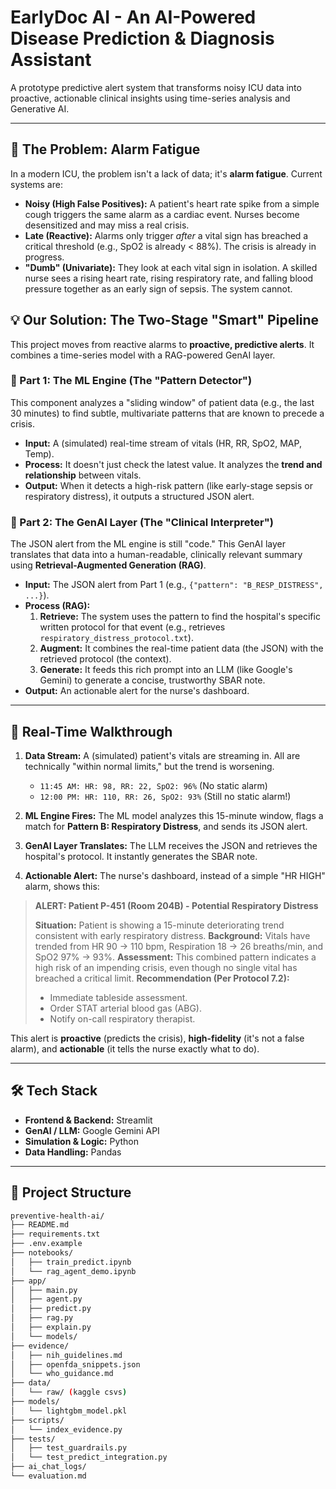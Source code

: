 # EarlyDoc AI - An AI-Powered Disease Prediction & Diagnosis Assistant

A prototype predictive alert system that transforms noisy ICU data into proactive, actionable clinical insights using time-series analysis and Generative AI.

---

## 🔴 The Problem: Alarm Fatigue

In a modern ICU, the problem isn't a lack of data; it's **alarm fatigue**. Current systems are:

* **Noisy (High False Positives):** A patient's heart rate spike from a simple cough triggers the same alarm as a cardiac event. Nurses become desensitized and may miss a real crisis.
* **Late (Reactive):** Alarms only trigger *after* a vital sign has breached a critical threshold (e.g., SpO2 is already < 88%). The crisis is already in progress.
* **"Dumb" (Univariate):** They look at each vital sign in isolation. A skilled nurse sees a rising heart rate, rising respiratory rate, and falling blood pressure together as an early sign of sepsis. The system cannot.

## 💡 Our Solution: The Two-Stage "Smart" Pipeline

This project moves from reactive alarms to **proactive, predictive alerts**. It combines a time-series model with a RAG-powered GenAI layer.

### 🧠 Part 1: The ML Engine (The "Pattern Detector")

This component analyzes a "sliding window" of patient data (e.g., the last 30 minutes) to find subtle, multivariate patterns that are known to precede a crisis.

* **Input:** A (simulated) real-time stream of vitals (HR, RR, SpO2, MAP, Temp).
* **Process:** It doesn't just check the latest value. It analyzes the **trend and relationship** between vitals.
* **Output:** When it detects a high-risk pattern (like early-stage sepsis or respiratory distress), it outputs a structured JSON alert.

### 🤖 Part 2: The GenAI Layer (The "Clinical Interpreter")

The JSON alert from the ML engine is still "code." This GenAI layer translates that data into a human-readable, clinically relevant summary using **Retrieval-Augmented Generation (RAG)**.

* **Input:** The JSON alert from Part 1 (e.g., `{"pattern": "B_RESP_DISTRESS", ...}`).
* **Process (RAG):**
    1.  **Retrieve:** The system uses the pattern to find the hospital's specific written protocol for that event (e.g., retrieves `respiratory_distress_protocol.txt`).
    2.  **Augment:** It combines the real-time patient data (the JSON) with the retrieved protocol (the context).
    3.  **Generate:** It feeds this rich prompt into an LLM (like Google's Gemini) to generate a concise, trustworthy SBAR note.
* **Output:** An actionable alert for the nurse's dashboard.

---

## 🚀 Real-Time Walkthrough

1.  **Data Stream:** A (simulated) patient's vitals are streaming in. All are technically "within normal limits," but the trend is worsening.
    * `11:45 AM: HR: 98, RR: 22, SpO2: 96%` (No static alarm)
    * `12:00 PM: HR: 110, RR: 26, SpO2: 93%` (Still no static alarm!)

2.  **ML Engine Fires:** The ML model analyzes this 15-minute window, flags a match for **Pattern B: Respiratory Distress**, and sends its JSON alert.

3.  **GenAI Layer Translates:** The LLM receives the JSON and retrieves the hospital's protocol. It instantly generates the SBAR note.

4.  **Actionable Alert:** The nurse's dashboard, instead of a simple "HR HIGH" alarm, shows this:

> **ALERT: Patient P-451 (Room 204B) - Potential Respiratory Distress**
>
> **Situation:** Patient is showing a 15-minute deteriorating trend consistent with early respiratory distress.
> **Background:** Vitals have trended from HR 90 -> 110 bpm, Respiration 18 -> 26 breaths/min, and SpO2 97% -> 93%.
> **Assessment:** This combined pattern indicates a high risk of an impending crisis, even though no single vital has breached a critical limit.
> **Recommendation (Per Protocol 7.2):**
> * Immediate tableside assessment.
> * Order STAT arterial blood gas (ABG).
> * Notify on-call respiratory therapist.

This alert is **proactive** (predicts the crisis), **high-fidelity** (it's not a false alarm), and **actionable** (it tells the nurse exactly what to do).

---

## 🛠️ Tech Stack

* **Frontend & Backend:** Streamlit
* **GenAI / LLM:** Google Gemini API
* **Simulation & Logic:** Python
* **Data Handling:** Pandas

---

## 📂 Project Structure

```bash
preventive-health-ai/
├── README.md
├── requirements.txt
├── .env.example
├── notebooks/
│   ├── train_predict.ipynb
│   └── rag_agent_demo.ipynb
├── app/
│   ├── main.py
│   ├── agent.py
│   ├── predict.py
│   ├── rag.py
│   ├── explain.py
│   └── models/
├── evidence/
│   ├── nih_guidelines.md
│   ├── openfda_snippets.json
│   └── who_guidance.md
├── data/
│   └── raw/ (kaggle csvs)
├── models/
│   └── lightgbm_model.pkl
├── scripts/
│   └── index_evidence.py
├── tests/
│   ├── test_guardrails.py
│   └── test_predict_integration.py
├── ai_chat_logs/
└── evaluation.md

